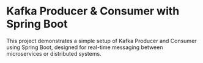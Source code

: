 <h1>Kafka Producer & Consumer with Spring Boot</h1>
This project demonstrates a simple setup of Kafka Producer and Consumer using Spring Boot, designed for real-time messaging between microservices or distributed systems.

